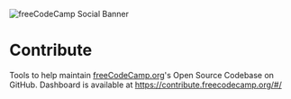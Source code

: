 ![freeCodeCamp Social Banner](https://s3.amazonaws.com/freecodecamp/wide-social-banner.png)

# Contribute

Tools to help maintain [freeCodeCamp.org](https://www.freecodecamp.org)'s Open Source Codebase on GitHub. Dashboard is available at https://contribute.freecodecamp.org/#/
